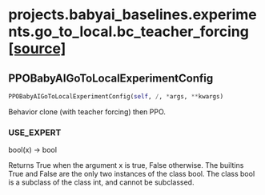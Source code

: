 # projects.babyai_baselines.experiments.go_to_local.bc_teacher_forcing [[source]](https://github.com/allenai/embodied-rl/tree/master/projects/babyai_baselines/experiments/go_to_local/bc_teacher_forcing.py)

## PPOBabyAIGoToLocalExperimentConfig
```python
PPOBabyAIGoToLocalExperimentConfig(self, /, *args, **kwargs)
```
Behavior clone (with teacher forcing) then PPO.
### USE_EXPERT
bool(x) -> bool

Returns True when the argument x is true, False otherwise.
The builtins True and False are the only two instances of the class bool.
The class bool is a subclass of the class int, and cannot be subclassed.
